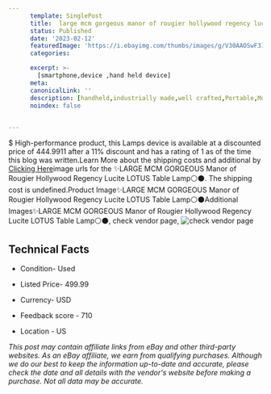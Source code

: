 ```yaml
---
      template: SinglePost
      title:  large mcm gorgeous manor of rougier hollywood regency lucite lotus table lamp 
      status: Published
      date: '2023-02-12'
      featuredImage: 'https://i.ebayimg.com/thumbs/images/g/V30AAOSwF31jxI8L/s-l225.jpg'
      categories: 

      excerpt: >-
        [smartphone,device ,hand held device]
      meta:
      canonicalLink: ''
      description: [handheld,industrially made,well crafted,Portable,Mobile,Compact,Convenient,Lightweight,Maneuverable,Man-portable,Miniature,Carriable,Hand-held,Light,Holdable,Transportable,Mobile device,Pocket-sized,On-the-go,Wireless,Cordless,Compact size,Convenient size, smartphone,device ,hand held device]
      noindex: false

        
---
```

$
    High-performance product, this Lamps device is available at a discounted price of 444.9911 after a 11% discount and has a rating of 1 as of the time this blog was written.Learn More about the shipping costs and additional by [Clicking Here](https://www.ebay.com/itm/125720750488?hash=item1d458a6998%3Ag%3AV30AAOSwF31jxI8L&mkevt=1&mkcid=1&mkrid=711-53200-19255-0&campid=%253CePNCampaignId%253E&customid=%253CreferenceId%253E&toolid=10049)image urls for the ✨LARGE MCM GORGEOUS Manor of Rougier Hollywood Regency Lucite LOTUS Table Lamp⚪⚫. The shipping cost is undefined.Product Image✨LARGE MCM GORGEOUS Manor of Rougier Hollywood Regency Lucite LOTUS Table Lamp⚪⚫Additional Images✨LARGE MCM GORGEOUS Manor of Rougier Hollywood Regency Lucite LOTUS Table Lamp⚪⚫, check vendor page, ![check vendor page](https://origin-galleryplus.ebayimg.com/ws/web/125720750488_2_0_1/225x225.jpg,https://origin-galleryplus.ebayimg.com/ws/web/125720750488_3_0_1/225x225.jpg,https://origin-galleryplus.ebayimg.com/ws/web/125720750488_4_0_1/225x225.jpg,https://origin-galleryplus.ebayimg.com/ws/web/125720750488_5_0_1/225x225.jpg,https://origin-galleryplus.ebayimg.com/ws/web/125720750488_6_0_1/225x225.jpg,https://origin-galleryplus.ebayimg.com/ws/web/125720750488_7_0_1/225x225.jpg,https://origin-galleryplus.ebayimg.com/ws/web/125720750488_8_0_1/225x225.jpg,https://origin-galleryplus.ebayimg.com/ws/web/125720750488_9_0_1/225x225.jpg,https://origin-galleryplus.ebayimg.com/ws/web/125720750488_10_0_1/225x225.jpg,https://origin-galleryplus.ebayimg.com/ws/web/125720750488_11_0_1/225x225.jpg)
    
    

 ## Technical Facts 



     
      

 - Condition- Used 


      

 - Listed Price- 499.99 


      

 - Currency- USD 


      

 - Feedback score - 710 


      

 - Location - US 


      
      

 *_This post may contain affiliate links from eBay and other third-party websites. As an eBay affiliate, we earn from qualifying purchases. Although we do our best to keep the information up-to-date and accurate, please check the date and all details with the vendor's website before making a purchase. Not all data may be accurate._*



    
    
    
    
    